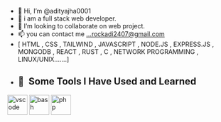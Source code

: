- 👋 Hi, I’m @adityajha0001
- 🤖 i am a full stack web developer.
- 💞️ I’m looking to collaborate on web project.
- 📫 you can contact me ...rockadi2407@gmail.com
- [ HTML  ,  CSS  ,  TAILWIND  ,  JAVASCRIPT  ,  NODE.JS  ,  EXPRESS.JS  ,  MONGODB  ,  REACT  ,  RUST  ,  C  ,  NETWORK PROGRAMMING  ,  LINUX/UNIX.......]
- <h2> 🚀 &nbsp;Some Tools I Have Used and Learned</h2>
<p align="left">
<img src="https://cdn.jsdelivr.net/gh/devicons/devicon/icons/vscode/vscode-original.svg" alt="vscode" width="45" height="45"/>
<img src="https://cdn.jsdelivr.net/gh/devicons/devicon/icons/bash/bash-original.svg" alt="bash" width="45" height="45"/>
<img src="https://cdn.jsdelivr.net/gh/devicons/devicon/icons/php/php-original.svg" alt="php" width="45" height="45"/>
</p>
<!---
adityajha0001/adityajha0001 is a ✨ special ✨ repository because its `README.md` (this file) appears on your GitHub profile.
You can click the Preview link to take a look at your changes.
--->
